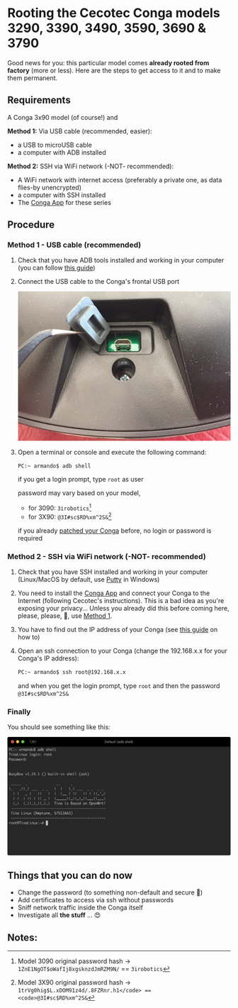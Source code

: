 # Rooting the Cecotec Conga models 3290, 3390, 3490, 3590, 3690 & 3790

Good news for you: this particular model comes **already rooted from factory** (more or less). Here are the steps to get access to it and to make them permanent.

## Requirements

A Conga 3x90 model (of course!) and

**Method 1:** Via USB cable (recommended, easier):
* a USB to microUSB cable
* a computer with ADB installed

**Method 2:** SSH via WiFi network (-NOT- recommended):
* A WiFi network with internet access (preferably a private one, as data flies-by unencrypted)
* a computer with SSH installed
* The [Conga App](https://play.google.com/store/apps/details?id=es.cecotec.s3590) for these series

## Procedure

### Method 1 - USB cable (recommended)

1. Check that you have ADB tools installed and working in your computer (you can follow [this guide](https://www.xda-developers.com/install-adb-windows-macos-linux/))

2. Connect the USB cable to the Conga's frontal USB port

	![frontal usb port](frontal-usb-port.jpg)

3. Open a terminal or console and execute the following command:

	```bash
	PC:~ armando$ adb shell
	```

	if you get a login prompt, type <code>root</code> as user

	password may vary based on your model,

	 - for 3090: <code>3irobotics</code>[^1]
	 - for 3X90: <code>@3I#sc$RD%xm^2S&</code>[^2]

	if you already [patched your Conga](adb-without-password.md) before, no login or password is required


### Method 2 - SSH via WiFi network (-NOT- recommended)

1. Check that you have SSH installed and working in your computer (Linux/MacOS by default, use [Putty](https://www.chiark.greenend.org.uk/~sgtatham/putty/) in Windows)

2. You need to install the [Conga App](https://play.google.com/store/apps/details?id=es.cecotec.s3590) and connect your Conga to the Internet (following Cecotec's instructions). This is a bad idea as you're exposing your privacy... Unless you already did this before coming here, please, please, 🙏, use [Method 1](#method-1-usb-cable-recommended).

3. You have to find out the IP address of your Conga (see [this guide](https://techwiser.com/find-ip-address-of-any-device/) on how to)

4. Open an ssh connection to your Conga (change the 192.168.x.x for your Conga's IP address):
	```bash
	PC:~ armando$ ssh root@192.168.x.x
	```

	and when you get the login prompt, type <code>root</code> and then the password <code>@3I#sc$RD%xm^2S&</code>


### Finally
You should see something like this:

![Tina-Linux](./assets/tina-linux.png)

## Things that you can do now

* Change the password (to something non-default and secure 🙏)
* Add certificates to access via ssh without passwords
* Sniff network traffic inside the Conga itself
* Investigate all **the stuff** ... 😍


## Notes:
[^1]: Model 3090 original password hash &rarr; <code>$1$ZnE1NgOT$oWafIj8xgsknzdJmRZM9N/</code> == <code>3irobotics</code>
[^2]: Model 3X90 original password hash &rarr; <code>$1$trVg0hig$L.xDOM91z4d/.8FZRnr.h1</code> == <code>@3I#sc$RD%xm^2S&</code>
